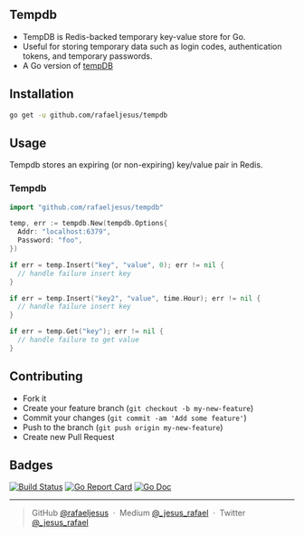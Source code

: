 ## Tempdb

* TempDB is Redis-backed temporary key-value store for Go.
* Useful for storing temporary data such as login codes, authentication tokens, and temporary passwords.
* A Go version of [tempDB](https://github.com/shanev/tempdb)

## Installation
```bash
go get -u github.com/rafaeljesus/tempdb
```

## Usage
Tempdb stores an expiring (or non-expiring) key/value pair in Redis.

### Tempdb
```go
import "github.com/rafaeljesus/tempdb"

temp, err := tempdb.New(tempdb.Options{
  Addr: "localhost:6379",
  Password: "foo",
})

if err = temp.Insert("key", "value", 0); err != nil {
  // handle failure insert key
}

if err = temp.Insert("key2", "value", time.Hour); err != nil {
  // handle failure insert key
}

if err = temp.Get("key"); err != nil {
  // handle failure to get value
}

```

## Contributing
- Fork it
- Create your feature branch (`git checkout -b my-new-feature`)
- Commit your changes (`git commit -am 'Add some feature'`)
- Push to the branch (`git push origin my-new-feature`)
- Create new Pull Request

## Badges

[![Build Status](https://circleci.com/gh/rafaeljesus/tempdb.svg?style=svg)](https://circleci.com/gh/rafaeljesus/tempdb)
[![Go Report Card](https://goreportcard.com/badge/github.com/rafaeljesus/tempdb)](https://goreportcard.com/report/github.com/rafaeljesus/tempdb)
[![Go Doc](https://godoc.org/github.com/rafaeljesus/tempdb?status.svg)](https://godoc.org/github.com/rafaeljesus/tempdb)

---

> GitHub [@rafaeljesus](https://github.com/rafaeljesus) &nbsp;&middot;&nbsp;
> Medium [@_jesus_rafael](https://medium.com/@_jesus_rafael) &nbsp;&middot;&nbsp;
> Twitter [@_jesus_rafael](https://twitter.com/_jesus_rafael)
